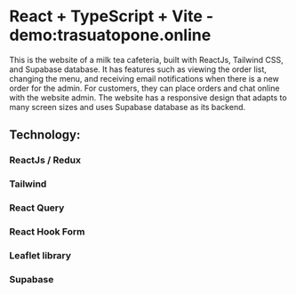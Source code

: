 # React + TypeScript + Vite -demo:trasuatopone.online

This is the website of a milk tea cafeteria, built with ReactJs, Tailwind CSS, and Supabase database. It has features such as viewing the order list, changing the menu, and receiving email notifications when there is a new order for the admin. For customers, they can place orders and chat online with the website admin. The website has a responsive design that adapts to many screen sizes and uses Supabase database as its backend.

## Technology:
### ReactJs / Redux
### Tailwind
### React Query
### React Hook Form
### Leaflet library
### Supabase

